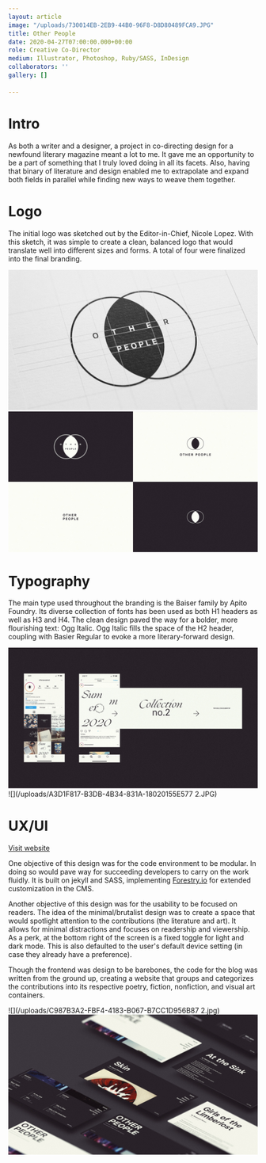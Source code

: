 ```yaml
---
layout: article
image: "/uploads/730014EB-2EB9-44B0-96F8-D8D80489FCA9.JPG"
title: Other People
date: 2020-04-27T07:00:00.000+00:00
role: Creative Co-Director
medium: Illustrator, Photoshop, Ruby/SASS, InDesign
collaborators: ''
gallery: []

---
```

# Intro

As both a writer and a designer, a project in co-directing design for a newfound literary magazine meant a lot to me. It gave me an opportunity to be a part of something that I truly loved doing in all its facets. Also, having that binary of literature and design enabled me to extrapolate and expand both fields in parallel while finding new ways to weave them together.

# Logo

The initial logo was sketched out by the Editor-in-Chief, Nicole Lopez. With this sketch, it was simple to create a clean, balanced logo that would translate well into different sizes and forms. A total of four were finalized into the final branding.

![](/uploads/B6284E75-142C-4622-9481-A17F3BEF0D59-1.JPG)![](/uploads/EBFC5849-A23F-4000-9E2A-A1C96A405899.JPG)

# Typography

The main type used throughout the branding is the Baiser family by Apito Foundry. Its diverse collection of fonts has been used as both H1 headers as well as H3 and H4. The clean design paved the way for a bolder, more flourishing text: Ogg Italic. Ogg Italic fills the space of the H2 header, coupling with Basier Regular to evoke a more literary-forward design.

![](/uploads/2A7A12C6-31FB-4E78-A103-BEDDE78AE61E.JPG)![](/uploads/A3D1F817-B3DB-4B34-831A-18020155E577 2.JPG)

# UX/UI

[Visit website](https://otherpeoplesd.com)

One objective of this design was for the code environment to be modular. In doing so would pave way for succeeding developers to carry on the work fluidly. It is built on jekyll and SASS, implementing [Forestry.io](https://forestry.io/) for extended customization in the CMS.

Another objective of this design was for the usability to be focused on readers. The idea of the minimal/brutalist design was to create a space that would spotlight attention to the contributions (the literature and art). It allows for minimal distractions and focuses on readership and viewership. As a perk, at the bottom right of the screen is a fixed toggle for light and dark mode. This is also defaulted to the user's default device setting (in case they already have a preference).

Though the frontend was design to be barebones, the code for the blog was written from the ground up, creating a website that groups and categorizes the contributions into its respective poetry, fiction, nonfiction, and visual art containers.

![](/uploads/C987B3A2-FBF4-4183-B067-B7CC1D956B87 2.jpg)![](/uploads/730014EB-2EB9-44B0-96F8-D8D80489FCA9.JPG)